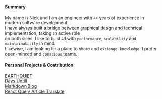 
<!-- **garbalau-github/garbalau-github** is a ✨ _special_ ✨ repository because its `README.md` (this file) appears on your GitHub profile. -->

#### Summary

My name is Nick and I am an engineer with `4+` years of experience in modern software development. <br>
I have always built a bridge between graphical design and technical implementation, taking an active role <br>
on both sides. I like to build UI with `performance`, `scalability` and `maintainability` in mind. <br>
Likewise, I am looking for a place to share and `exchange knowledge`. I prefer open-minded and `conscious` teams.

#### Personal Projects & Contribution

[EARTHQUIET](https://www.earthquiet.com/)
<br>
[Days Untill](https://garbalau-github.github.io/days-until.github.io/)
<br>
[Markdown Blog](https://garbalau-blog.vercel.app/blog)
<br>
[React Query Article Translate](https://github.com/TkDodo/blog/pull/183)
